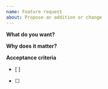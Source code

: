 ```yaml
---
name: Feature request
about: Propose an addition or change
---
```


**What do you want?**

**Why does it matter?**

**Acceptance criteria**
- [ ]
- [ ]
